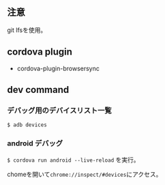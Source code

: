 ## 注意
git lfsを使用。

## cordova plugin
* cordova-plugin-browsersync

## dev command
### デバッグ用のデバイスリスト一覧
`$ adb devices`

### android デバッグ
`$ cordova run android --live-reload` を実行。

chomeを開いて`chrome://inspect/#devices`にアクセス。

